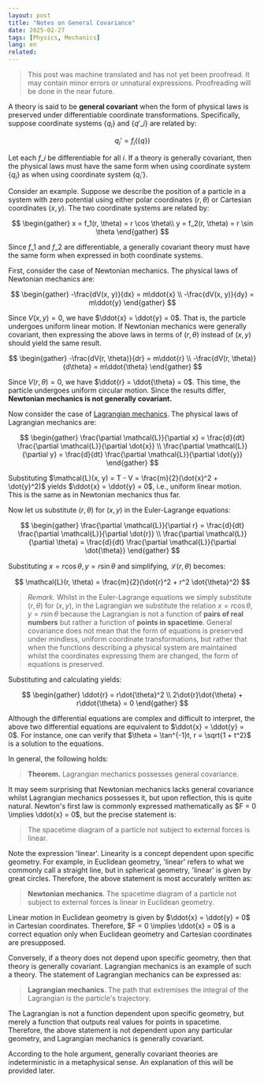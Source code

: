 ```yaml
---
layout: post
title: "Notes on General Covariance"
date: 2025-02-27
tags: [Physics, Mechanics]
lang: en
related:
---
```


> This post was machine translated and has not yet been proofread. It may contain minor errors or unnatural expressions. Proofreading will be done in the near future.

A theory is said to be **general covariant** when the form of physical laws is preserved under differentiable coordinate transformations. Specifically, suppose coordinate systems $\lbrace q_i \rbrace$ and $\lbrace q'\_i \rbrace$ are related by:

$$
q_i' = f_i(\{ q \})
$$

Let each $f\_i$ be differentiable for all $i$. If a theory is generally covariant, then the physical laws must have the same form when using coordinate system $\lbrace q_i \rbrace$ as when using coordinate system $\lbrace q_i' \rbrace$.

Consider an example. Suppose we describe the position of a particle in a system with zero potential using either polar coordinates $(r, \theta)$ or Cartesian coordinates $(x, y)$. The two coordinate systems are related by:

$$
\begin{gather}
x = f_1(r, \theta) = r \cos \theta\\
y = f_2(r, \theta) = r \sin \theta
\end{gather}
$$

Since $f\_1$ and $f\_2$ are differentiable, a generally covariant theory must have the same form when expressed in both coordinate systems.

First, consider the case of Newtonian mechanics. The physical laws of Newtonian mechanics are:

$$
\begin{gather}
-\frac{dV(x, y)}{dx} = m\ddot{x} \\
-\frac{dV(x, y)}{dy} = m\ddot{y}
\end{gather}
$$

Since $V(x, y) = 0$, we have $\ddot{x} = \ddot{y} = 0$. That is, the particle undergoes uniform linear motion. If Newtonian mechanics were generally covariant, then expressing the above laws in terms of $(r, \theta)$ instead of $(x, y)$ should yield the same result.

$$
\begin{gather}
-\frac{dV(r, \theta)}{dr} = m\ddot{r} \\
-\frac{dV(r, \theta)}{d\theta} = m\ddot{\theta}
\end{gather}
$$

Since $V(r, \theta) = 0$, we have $\ddot{r} = \ddot{\theta} = 0$. This time, the particle undergoes uniform circular motion. Since the results differ, **Newtonian mechanics is not generally covariant.**

Now consider the case of [Lagrangian mechanics](http://dimenerno.github.io/2025/02/27/euler-lagrange/). The physical laws of Lagrangian mechanics are:

$$
\begin{gather}
\frac{\partial \mathcal{L}}{\partial x} = \frac{d}{dt} \frac{\partial \mathcal{L}}{\partial \dot{x}} \\
\frac{\partial \mathcal{L}}{\partial y} = \frac{d}{dt} \frac{\partial \mathcal{L}}{\partial \dot{y}}
\end{gather}
$$

Substituting $\mathcal{L}(x, y) = T - V = \frac{m}{2}(\dot{x}^2 + \dot{y}^2)$ yields $\ddot{x} = \ddot{y} = 0$, i.e., uniform linear motion. This is the same as in Newtonian mechanics thus far.

Now let us substitute $(r, \theta)$ for $(x, y)$ in the Euler-Lagrange equations:

$$
\begin{gather}
\frac{\partial \mathcal{L}}{\partial r} = \frac{d}{dt} \frac{\partial \mathcal{L}}{\partial \dot{r}} \\
\frac{\partial \mathcal{L}}{\partial \theta} = \frac{d}{dt} \frac{\partial \mathcal{L}}{\partial \dot{\theta}}
\end{gather}
$$

Substituting $x = r\cos\theta, y = r\sin\theta$ and simplifying, $\mathcal{L}(r, \theta)$ becomes:

$$
\mathcal{L}(r, \theta) = \frac{m}{2}(\dot{r}^2 + r^2 \dot{\theta}^2)
$$

> _Remark._ Whilst in the Euler-Lagrange equations we simply substitute $(r, \theta)$ for $(x, y)$, in the Lagrangian we substitute the relation $x = r \cos \theta, y = r \sin \theta$ because the Lagrangian is not a function of **pairs of real numbers** but rather a function of **points in spacetime**. General covariance does not mean that the form of equations is preserved under mindless, uniform coordinate transformations, but rather that when the functions describing a physical system are maintained whilst the coordinates expressing them are changed, the form of equations is preserved.

Substituting and calculating yields:

$$
\begin{gather}
\ddot{r} = r\dot{\theta}^2 \\
2\dot{r}\dot{\theta} + r\ddot{\theta} = 0
\end{gather}
$$

Although the differential equations are complex and difficult to interpret, the above two differential equations are equivalent to $\ddot{x} = \ddot{y} = 0$. For instance, one can verify that $\theta = \tan^{-1}t, r = \sqrt{1 + t^2}$ is a solution to the equations.

In general, the following holds:

> **Theorem.** Lagrangian mechanics possesses general covariance.

It may seem surprising that Newtonian mechanics lacks general covariance whilst Lagrangian mechanics possesses it, but upon reflection, this is quite natural. Newton's first law is commonly expressed mathematically as $F = 0 \implies \ddot{x} = 0$, but the precise statement is:

> The spacetime diagram of a particle not subject to external forces is linear.

Note the expression 'linear'. Linearity is a concept dependent upon specific geometry. For example, in Euclidean geometry, 'linear' refers to what we commonly call a straight line, but in spherical geometry, 'linear' is given by great circles. Therefore, the above statement is most accurately written as:

> **Newtonian mechanics**. The spacetime diagram of a particle not subject to external forces is linear in Euclidean geometry.

Linear motion in Euclidean geometry is given by $\ddot{x} = \ddot{y} = 0$ in Cartesian coordinates. Therefore, $F = 0 \implies \ddot{x} = 0$ is a correct equation only when Euclidean geometry and Cartesian coordinates are presupposed.

Conversely, if a theory does not depend upon specific geometry, then that theory is generally covariant. Lagrangian mechanics is an example of such a theory. The statement of Lagrangian mechanics can be expressed as:

> **Lagrangian mechanics**. The path that extremises the integral of the Lagrangian is the particle's trajectory.

The Lagrangian is not a function dependent upon specific geometry, but merely a function that outputs real values for points in spacetime. Therefore, the above statement is not dependent upon any particular geometry, and Lagrangian mechanics is generally covariant.

According to the hole argument, generally covariant theories are indeterministic in a metaphysical sense. An explanation of this will be provided later.

